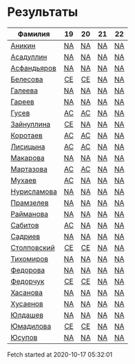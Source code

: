 # Результаты
Фамилия | 19| 20| 21| 22
---|:---:|:---:|:---:|:---:
[Аникин](Аникин/README.md)  | [NA](Аникин/19.md) | [NA](Аникин/20.md) | [NA](Аникин/21.md) | [NA](Аникин/22.md)
[Асадуллин](Асадуллин/README.md)  | [NA](Асадуллин/19.md) | [NA](Асадуллин/20.md) | [NA](Асадуллин/21.md) | [NA](Асадуллин/22.md)
[Асфандьяров](Асфандьяров/README.md)  | [NA](Асфандьяров/19.md) | [NA](Асфандьяров/20.md) | [NA](Асфандьяров/21.md) | [NA](Асфандьяров/22.md)
[Белесова](Белесова/README.md)  | [CE](Белесова/19.md) | [CE](Белесова/20.md) | [NA](Белесова/21.md) | [NA](Белесова/22.md)
[Галеева](Галеева/README.md)  | [NA](Галеева/19.md) | [NA](Галеева/20.md) | [NA](Галеева/21.md) | [NA](Галеева/22.md)
[Гареев](Гареев/README.md)  | [NA](Гареев/19.md) | [NA](Гареев/20.md) | [NA](Гареев/21.md) | [NA](Гареев/22.md)
[Гусев](Гусев/README.md)  | [AC](Гусев/19.md) | [AC](Гусев/20.md) | [NA](Гусев/21.md) | [NA](Гусев/22.md)
[Зайнуллина](Зайнуллина/README.md)  | [CE](Зайнуллина/19.md) | [NA](Зайнуллина/20.md) | [NA](Зайнуллина/21.md) | [NA](Зайнуллина/22.md)
[Коротаев](Коротаев/README.md)  | [AC](Коротаев/19.md) | [AC](Коротаев/20.md) | [NA](Коротаев/21.md) | [NA](Коротаев/22.md)
[Лисицына](Лисицына/README.md)  | [AC](Лисицына/19.md) | [AC](Лисицына/20.md) | [NA](Лисицына/21.md) | [NA](Лисицына/22.md)
[Макарова](Макарова/README.md)  | [NA](Макарова/19.md) | [NA](Макарова/20.md) | [NA](Макарова/21.md) | [NA](Макарова/22.md)
[Мартазова](Мартазова/README.md)  | [AC](Мартазова/19.md) | [AC](Мартазова/20.md) | [NA](Мартазова/21.md) | [NA](Мартазова/22.md)
[Мухаев](Мухаев/README.md)  | [AC](Мухаев/19.md) | [NA](Мухаев/20.md) | [NA](Мухаев/21.md) | [NA](Мухаев/22.md)
[Нурисламова](Нурисламова/README.md)  | [NA](Нурисламова/19.md) | [NA](Нурисламова/20.md) | [NA](Нурисламова/21.md) | [NA](Нурисламова/22.md)
[Прамзелев](Прамзелев/README.md)  | [NA](Прамзелев/19.md) | [NA](Прамзелев/20.md) | [NA](Прамзелев/21.md) | [NA](Прамзелев/22.md)
[Райманова](Райманова/README.md)  | [NA](Райманова/19.md) | [NA](Райманова/20.md) | [NA](Райманова/21.md) | [NA](Райманова/22.md)
[Сабитов](Сабитов/README.md)  | [AC](Сабитов/19.md) | [NA](Сабитов/20.md) | [NA](Сабитов/21.md) | [NA](Сабитов/22.md)
[Садриев](Садриев/README.md)  | [NA](Садриев/19.md) | [NA](Садриев/20.md) | [NA](Садриев/21.md) | [NA](Садриев/22.md)
[Столповский](Столповский/README.md)  | [CE](Столповский/19.md) | [CE](Столповский/20.md) | [NA](Столповский/21.md) | [NA](Столповский/22.md)
[Тихомиров](Тихомиров/README.md)  | [NA](Тихомиров/19.md) | [NA](Тихомиров/20.md) | [NA](Тихомиров/21.md) | [NA](Тихомиров/22.md)
[Федорова](Федорова/README.md)  | [NA](Федорова/19.md) | [NA](Федорова/20.md) | [NA](Федорова/21.md) | [NA](Федорова/22.md)
[Федорчук](Федорчук/README.md)  | [CE](Федорчук/19.md) | [CE](Федорчук/20.md) | [NA](Федорчук/21.md) | [NA](Федорчук/22.md)
[Хасанова](Хасанова/README.md)  | [NA](Хасанова/19.md) | [NA](Хасанова/20.md) | [NA](Хасанова/21.md) | [NA](Хасанова/22.md)
[Хусаенов](Хусаенов/README.md)  | [NA](Хусаенов/19.md) | [NA](Хусаенов/20.md) | [NA](Хусаенов/21.md) | [NA](Хусаенов/22.md)
[Юлдашев](Юлдашев/README.md)  | [NA](Юлдашев/19.md) | [NA](Юлдашев/20.md) | [NA](Юлдашев/21.md) | [NA](Юлдашев/22.md)
[Юмадилова](Юмадилова/README.md)  | [CE](Юмадилова/19.md) | [CE](Юмадилова/20.md) | [NA](Юмадилова/21.md) | [NA](Юмадилова/22.md)
[Юсупов](Юсупов/README.md)  | [NA](Юсупов/19.md) | [NA](Юсупов/20.md) | [NA](Юсупов/21.md) | [NA](Юсупов/22.md)

Fetch started at 2020-10-17 05:32:01
